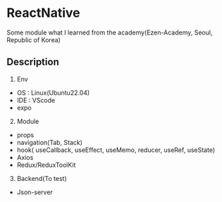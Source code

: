 # ReactNative
Some module what I learned from the academy(Ezen-Academy, Seoul, Republic of Korea)

## Description
1. Env
  - OS : Linux(Ubuntu22.04)
  - IDE : VScode
  - expo

2. Module
  - props
  - navigation(Tab, Stack)
  - hook( useCallback, useEffect, useMemo, reducer, useRef, useState)
  - Axios
  - Redux/ReduxToolKit

3. Backend(To test)
  - Json-server
